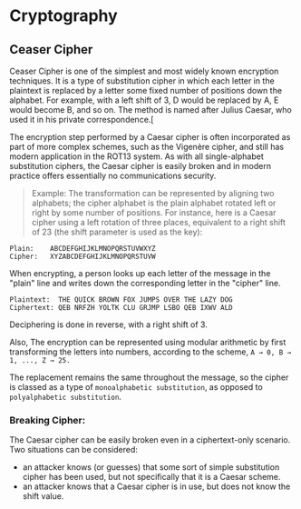 # Cryptography

## Ceaser Cipher
Ceaser Cipher is one of the simplest and most widely known encryption techniques. 
It is a type of substitution cipher in which each letter in the plaintext is replaced by a letter some fixed number of positions down the alphabet. 
For example, with a left shift of 3, D would be replaced by A, E would become B, and so on. 
The method is named after Julius Caesar, who used it in his private correspondence.[

The encryption step performed by a Caesar cipher is often incorporated as part of more complex schemes, such as the Vigenère cipher, 
and still has modern application in the ROT13 system.
As with all single-alphabet substitution ciphers, the Caesar cipher is easily broken and in modern practice offers essentially no communications security.


> Example:
  The transformation can be represented by aligning two alphabets; the cipher alphabet is the plain alphabet rotated left or right by some number of positions.
  For instance, here is a Caesar cipher using a left rotation of three places, equivalent to a right shift of 23 (the shift parameter is used as the key):

  ```
  Plain:    ABCDEFGHIJKLMNOPQRSTUVWXYZ
  Cipher:   XYZABCDEFGHIJKLMNOPQRSTUVW
  ```

  When encrypting, a person looks up each letter of the message in the "plain" line and writes down the corresponding letter in the "cipher" line.

  ```
  Plaintext:  THE QUICK BROWN FOX JUMPS OVER THE LAZY DOG
  Ciphertext: QEB NRFZH YOLTK CLU GRJMP LSBO QEB IXWV ALD
  ```
  Deciphering is done in reverse, with a right shift of 3.
  
 Also, The encryption can be represented using modular arithmetic by first transforming the letters into numbers, according to the scheme, 
 `A → 0, B → 1, ..., Z → 25.`


The replacement remains the same throughout the message, so the cipher is classed as a type of `monoalphabetic substitution`, as opposed to `polyalphabetic substitution`.

### Breaking Cipher:
The Caesar cipher can be easily broken even in a ciphertext-only scenario. Two situations can be considered:

  * an attacker knows (or guesses) that some sort of simple substitution cipher has been used, but not specifically that it is a Caesar scheme.
  * an attacker knows that a Caesar cipher is in use, but does not know the shift value.


